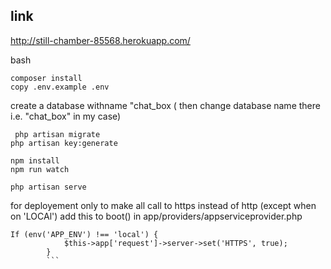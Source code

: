 ## link 
http://still-chamber-85568.herokuapp.com/



 bash
 ```
 composer install
 copy .env.example .env 
 ```
 create a database  withname "chat_box
 ( then change database name there i.e. "chat_box" in my case)
 ```
  php artisan migrate 
 php artisan key:generate
 ```
```
npm install 
npm run watch 
```

```
php artisan serve
```

for deployement only 
to make all call to https instead of http (except when on  'LOCAl')
add this to boot() in app/providers/appserviceprovider.php
```
If (env('APP_ENV') !== 'local') {
            $this->app['request']->server->set('HTTPS', true);
        }
        ```
